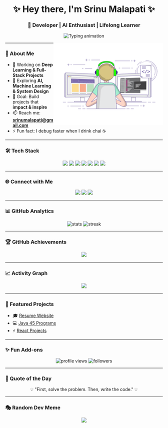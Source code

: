 <!-- Creative GitHub Profile README -->

<h1 align="center">✨ Hey there, I'm Srinu Malapati ✨</h1>
<h3 align="center">🚀 Developer | AI Enthusiast | Lifelong Learner</h3>

<p align="center">
  <img src="https://readme-typing-svg.herokuapp.com?size=24&duration=4000&color=00FFB3&center=true&vCenter=true&width=600&lines=Full+Stack+Developer;Deep+Learning+Enthusiast;Open+Source+Contributor;Problem+Solver+%F0%9F%92%BB" alt="Typing animation"/>
</p>

<img align="right" alt="Coding" width="350" src="https://raw.githubusercontent.com/devSouvik/devSouvik/master/gif3.gif">

---

### 🌟 About Me
- 🔭 Working on **Deep Learning & Full-Stack Projects**
- 🌱 Exploring **AI, Machine Learning & System Design**
- 🎯 Goal: Build projects that **impact & inspire**
- 📫 Reach me: **srinumalapati@gmail.com**
- ⚡ Fun fact: I debug faster when I drink chai ☕  

---

### 🛠️ Tech Stack
<p align="center">
  <img src="https://img.shields.io/badge/Java-ED8B00?style=for-the-badge&logo=java&logoColor=white"/>
  <img src="https://img.shields.io/badge/Python-3776AB?style=for-the-badge&logo=python&logoColor=white"/>
  <img src="https://img.shields.io/badge/JavaScript-F7DF1E?style=for-the-badge&logo=javascript&logoColor=black"/>
  <img src="https://img.shields.io/badge/React-20232A?style=for-the-badge&logo=react&logoColor=61DAFB"/>
  <img src="https://img.shields.io/badge/Node.js-43853D?style=for-the-badge&logo=node.js&logoColor=white"/>
  <img src="https://img.shields.io/badge/HTML5-E34F26?style=for-the-badge&logo=html5&logoColor=white"/>
  <img src="https://img.shields.io/badge/CSS3-1572B6?style=for-the-badge&logo=css3&logoColor=white"/>
</p>

---

### 🌐 Connect with Me
<p align="center">
  <a href="https://github.com/srinumalapati"><img src="https://img.icons8.com/ios-filled/50/000000/github.png"/></a>
  <a href="https://www.linkedin.com/in/srinu-malapati-40455b29a/"><img src="https://img.icons8.com/fluency/48/000000/linkedin.png"/></a>
  <a href="https://www.instagram.com/srinu_naidu_4/"><img src="https://img.icons8.com/fluency/48/000000/instagram-new.png"/></a>
</p>

---

### 📊 GitHub Analytics
<p align="center">
  <img src="https://github-readme-stats.vercel.app/api?username=srinumalapati&show_icons=true&theme=radical" alt="stats"/>
  <img src="https://github-readme-streak-stats.herokuapp.com/?user=srinumalapati&theme=radical" alt="streak"/>
</p>

---

### 🏆 GitHub Achievements
<p align="center">
  <img src="https://github-profile-trophy.vercel.app/?username=srinumalapati&theme=radical&no-frame=true&margin-w=15" />
</p>

---

### 📈 Activity Graph
<p align="center">
  <img src="https://github-readme-activity-graph.vercel.app/graph?username=srinumalapati&theme=react-dark&hide_border=true" />
</p>

---

### 🚀 Featured Projects
- 🎓 [Resume Website](https://github.com/srinumalapati/resume)  
- 💻 [Java 45 Programs](https://github.com/srinumalapati/java45)  
- ⚡ [React Projects](https://github.com/srinumalapati/reactproject)  

---

### ✨ Fun Add-ons
<p align="center">
  <img src="https://komarev.com/ghpvc/?username=srinumalapati&label=Profile%20views&color=0e75b6&style=flat" alt="profile views"/>
  <img src="https://img.shields.io/github/followers/srinumalapati?label=Followers&style=social" alt="followers"/>
</p>

---

### 🎯 Quote of the Day
<p align="center">💡 "First, solve the problem. Then, write the code." 💡</p>

---

### 🎭 Random Dev Meme
<p align="center">
  <img src="https://random-memer.herokuapp.com/" width="400"/>
</p>
